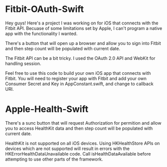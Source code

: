 # Fitbit-OAuth-Swift
Hey guys! Here's a project I was working on for iOS that connects with the Fitbit API. Becuase of some limitations set by Apple, I can't program a native app with the functionality I wanted. 

There's a button that will open up a browser and allow you to sign into Fitbit and then step count will be populated with current date.

The Fitbit API can be a bit tricky. I used the OAuth 2.0  API and WebKit for handling session.

Feel free to use this code to build your own iOS app that connects with Fitbit. You will need to register your app with Fitbit and add your own Consumer Secret and Key in AppConstant.swift, and change to callback URI.


# Apple-Health-Swift
There's a sunc button that will request Authorization for permition and allow you to access HealthKit data and then step count will be populated with current date.

HealthKit is not supported on all iOS devices.  Using HKHealthStore APIs on devices which are not
supported will result in errors with the HKErrorHealthDataUnavailable code.  Call isHealthDataAvailable
before attempting to use other parts of the framework.


